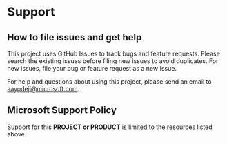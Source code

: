 # Support

## How to file issues and get help

This project uses GitHub Issues to track bugs and feature requests. Please search the existing
issues before filing new issues to avoid duplicates. For new issues, file your bug or
feature request as a new Issue.

For help and questions about using this project, please send an email to aayodeji@microsoft.com.

## Microsoft Support Policy

Support for this **PROJECT or PRODUCT** is limited to the resources listed above.
